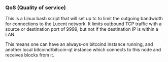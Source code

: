 ### QoS (Quality of service) ###

This is a Linux bash script that will set up tc to limit the outgoing bandwidth for connections to the Lucent network. It limits outbound TCP traffic with a source or destination port of 9999, but not if the destination IP is within a LAN.

This means one can have an always-on bitcoind instance running, and another local bitcoind/bitcoin-qt instance which connects to this node and receives blocks from it.
